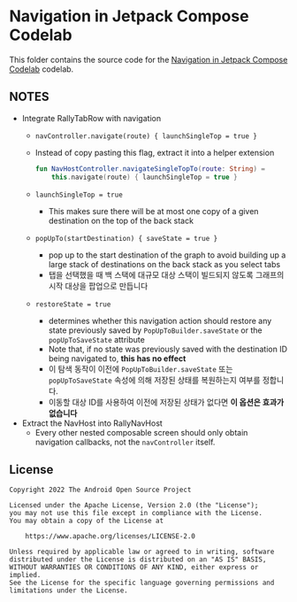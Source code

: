 # Navigation in Jetpack Compose Codelab

This folder contains the source code for the
[Navigation in Jetpack Compose Codelab](https://developer.android.com/codelabs/jetpack-compose-navigation)
codelab.

## NOTES

- Integrate RallyTabRow with navigation
    - `navController.navigate(route) { launchSingleTop = true }`
    - Instead of copy pasting this flag, extract it into a helper extension

        ```kotlin
        fun NavHostController.navigateSingleTopTo(route: String) =
            this.navigate(route) { launchSingleTop = true }
        ```

    - `launchSingleTop = true`
        - This makes sure there will be at most one copy of a given destination on the top of the back stack
    - `popUpTo(startDestination) { saveState = true }`
        - pop up to the start destination of the graph to avoid building up a large stack of destinations on the back stack as you select tabs
        - 탭을 선택했을 때 백 스택에 대규모 대상 스택이 빌드되지 않도록 그래프의 시작 대상을 팝업으로 만듭니다
    - `restoreState = true`
        - determines whether this navigation action should restore any state previously saved by `PopUpToBuilder.saveState` or the `popUpToSaveState` attribute
        - Note that, if no state was previously saved with the destination ID being navigated to, **this has no effect**
        - 이 탐색 동작이 이전에 `PopUpToBuilder.saveState` 또는 `popUpToSaveState` 속성에 의해 저장된 상태를 복원하는지 여부를 정합니다.
        - 이동할 대상 ID를 사용하여 이전에 저장된 상태가 없다면 **이 옵션은 효과가 없습니다**
- Extract the NavHost into RallyNavHost
    - Every other nested composable screen should only obtain navigation callbacks, not the `navController` itself.

## License
```
Copyright 2022 The Android Open Source Project

Licensed under the Apache License, Version 2.0 (the "License");
you may not use this file except in compliance with the License.
You may obtain a copy of the License at

    https://www.apache.org/licenses/LICENSE-2.0

Unless required by applicable law or agreed to in writing, software
distributed under the License is distributed on an "AS IS" BASIS,
WITHOUT WARRANTIES OR CONDITIONS OF ANY KIND, either express or implied.
See the License for the specific language governing permissions and
limitations under the License.
```

